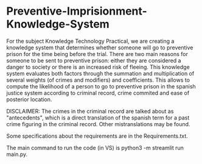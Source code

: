 # Preventive-Imprisionment-Knowledge-System
For the subject Knowledge Technology Practical, we are creating a knowledge system that determines whether someone will go to preventive prison for the time being before the trial. 
There are two main reasons for someone to be sent to preventive prison: either they are considered a danger to society or there is an increased risk of fleeing. 
This knowledge system evaluates both factors through the summation and multiplication of several weights (of crimes and modifiers) and coefficients. 
This allows to compute the likelihood of a person to go to preventive prison in the spanish justice system according to criminal record, crime commited and ease of posterior location.

DISCLAIMER: The crimes in the criminal record are talked about as "antecedents", which is a direct translation of the spanish term for a past crime figuring in the criminal record. Other mistranslations may be found.

Some specifications about the requirements are in the Requirements.txt. 

The main command to run the code (in VS) is python3 -m streamlit run main.py.